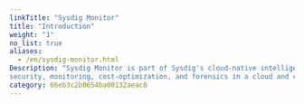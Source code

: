 ```yaml
---
linkTitle: "Sysdig Monitor"
title: "Introduction"
weight: "1"
no_list: true
aliases:
  - /en/sysdig-monitor.html
Description: "Sysdig Monitor is part of Sysdig's cloud-native intelligence platform providing
security, monitoring, cost-optimization, and forensics in a cloud and container-friendly architecture. Sysdig Monitor offers Kubernetes and cloud monitoring with a managed Prometheus service."
category: 66eb3c2b0654ba00132aeac8
---
```

